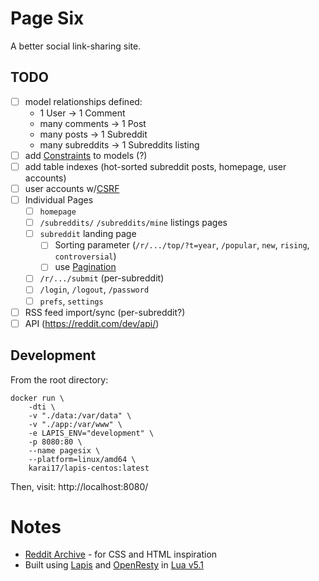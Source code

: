 # Page Six

A better social link-sharing site.

## TODO

- [ ] model relationships defined:
  * 1 User -> 1 Comment
  * many comments -> 1 Post
  * many posts -> 1 Subreddit
  * many subreddits -> 1 Subreddits listing
- [ ] add [Constraints](https://leafo.net/lapis/reference/models.html#constraints) to models (?)
- [ ] add table indexes (hot-sorted subreddit posts, homepage, user accounts)
- [ ] user accounts w/[CSRF](https://leafo.net/lapis/reference/utilities.html#csrf-protection )
- [ ] Individual Pages
  - [ ] `homepage`
  - [ ] `/subreddits/` `/subreddits/mine` listings pages
  - [ ] `subreddit` landing page
    - [ ] Sorting parameter (`/r/.../top/?t=year`, `/popular`, `new`, `rising`, `controversial`)
    - [ ] use [Pagination](https://leafo.net/lapis/reference/models.html#pagination)
  - [ ] `/r/.../submit` (per-subreddit)
  - [ ] `/login`, `/logout`, `/password`
  - [ ] `prefs`, `settings`
- [ ] RSS feed import/sync (per-subreddit?)
- [ ] API (https://reddit.com/dev/api/)

## Development

From the root directory:

```
docker run \
    -dti \
    -v "./data:/var/data" \
    -v "./app:/var/www" \
    -e LAPIS_ENV="development" \
    -p 8080:80 \
    --name pagesix \
    --platform=linux/amd64 \
    karai17/lapis-centos:latest
```

Then, visit: http://localhost:8080/

# Notes

* [Reddit Archive](https://github.com/reddit-archive/reddit) - for CSS and HTML inspiration
* Built using [Lapis](https://leafo.net/lapis/) and [OpenResty](https://openresty.org/) in [Lua v5.1](https://www.lua.org/manual/5.1/)
